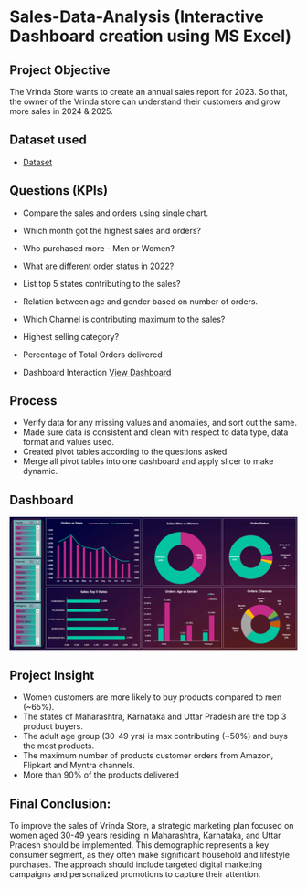 # Sales-Data-Analysis (Interactive Dashboard creation using MS Excel)
## Project Objective
The Vrinda Store wants to create an annual sales report for 2023. So that, the owner of the Vrinda store can understand their customers and grow more sales in 2024 & 2025.

## Dataset used
- <a href="https://github.com/Pramodkumar-Analyst/Sales-Analysis_Dashboard-/blob/main/Vrinda%20Store%20Analysis.xlsx">Dataset</a>

## Questions (KPIs)
- Compare the sales and orders using single chart.
- Which month got the highest sales and orders?
- Who purchased more - Men or Women?
- What are different order status in 2022?
- List top 5 states contributing to the sales?
- Relation between age and gender based on number of orders.
- Which Channel is contributing maximum to the sales?
- Highest selling category?
- Percentage of Total Orders delivered

- Dashboard Interaction <a href="https://github.com/Pramodkumar-Analyst/Sales_Analysis_Dashboard/blob/main/Sales%20Dashboard.png">View Dashboard</a>

## Process
- Verify data for any missing values and anomalies, and sort out the same.
- Made sure data is consistent and clean with respect to data type, data format and values used.
- Created pivot tables according to the questions asked.
- Merge all pivot tables into one dashboard and apply slicer to make dynamic.

## Dashboard

![Sales Report](https://github.com/Pramodkumar-Analyst/Sales_Analysis_Dashboard/blob/main/Sales%20Dashboard.png)


## Project Insight
- Women customers are more likely to buy products compared to men (~65%).
- The states of Maharashtra, Karnataka and Uttar Pradesh are the top 3 product buyers.
- The adult age group (30-49 yrs) is max contributing (~50%) and buys the most products.
- The maximum number of products customer orders from Amazon, Flipkart and Myntra channels.
- More than 90% of the products delivered

## Final Conclusion:
To improve the sales of Vrinda Store, a strategic marketing plan focused on women aged 30-49 years residing in Maharashtra, Karnataka, and Uttar Pradesh should be implemented. This demographic represents a key consumer segment, as they often make significant household and lifestyle purchases. The approach should include targeted digital marketing campaigns and personalized promotions to capture their attention.

